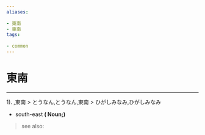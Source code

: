 ```yaml
---
aliases:
    
- 東南
- 東南
tags:
    
- common
---
```


# 東南
---
1).
,東南 > とうなん,とうなん,東南 > ひがしみなみ,ひがしみなみ

- south-east
**( Noun;)**
> see also: 
            